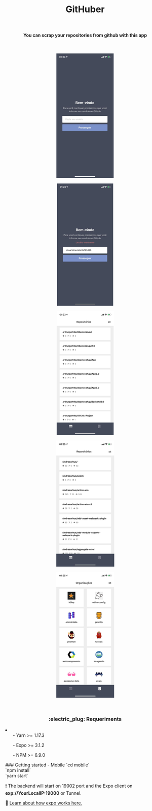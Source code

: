 <h1 align="center">GitHuber</h1></br>
<h4 align="center"> You can scrap your repositories from github with this app </h4></br>

<p align="center">
<img src="new_assets/teste1.png" />
</p>
<p align="center">
<img src="new_assets/teste2.png" />
</p>
<p align="center">
<img src="new_assets/teste3.png" />
</p>
<p align="center">
<img src="new_assets/teste4.png" />
</p>
<p align="center">
<img src="new_assets/teste5.png" />
</p>
</br>


<h3 align="center"> :electric_plug: Requeriments </h3>
<li display="table-cell">
  <ul>- Yarn >= 1.17.3</ul>
  <ul>- Expo >= 3.1.2 </ul>
  <ul>- NPM >= 6.9.0 </ul>
</li>
### Getting started - Mobile 
`cd mobile`<br/>
`npm install`<br/>
`yarn start`

:heavy_exclamation_mark: The backend will start on 19002 port and the Expo client on <b>exp://YourLocalIP:19000</b> or Tunnel.

:newspaper: <a href="https://docs.expo.io/versions/latest/workflow/how-expo-works/">Learn about how expo works here.</a>


